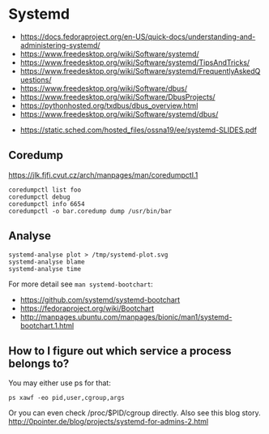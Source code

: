 # Systemd
* https://docs.fedoraproject.org/en-US/quick-docs/understanding-and-administering-systemd/
* https://www.freedesktop.org/wiki/Software/systemd/
* https://www.freedesktop.org/wiki/Software/systemd/TipsAndTricks/
* https://www.freedesktop.org/wiki/Software/systemd/FrequentlyAskedQuestions/
* https://www.freedesktop.org/wiki/Software/dbus/
* https://www.freedesktop.org/wiki/Software/DbusProjects/
* https://pythonhosted.org/txdbus/dbus_overview.html
* https://www.freedesktop.org/wiki/Software/systemd/dbus/
- https://static.sched.com/hosted_files/ossna19/ee/systemd-SLIDES.pdf

## Coredump
https://jlk.fjfi.cvut.cz/arch/manpages/man/coredumpctl.1

    coredumpctl list foo
    coredumpctl debug
    coredumpctl info 6654
    coredumpctl -o bar.coredump dump /usr/bin/bar

## Analyse

    systemd-analyse plot > /tmp/systemd-plot.svg
    systemd-analyse blame
    systemd-analyse time

For more detail see `man systemd-bootchart`:

* https://github.com/systemd/systemd-bootchart
* https://fedoraproject.org/wiki/Bootchart
* http://manpages.ubuntu.com/manpages/bionic/man1/systemd-bootchart.1.html

## How to I figure out which service a process belongs to?
You may either use ps for that:

    ps xawf -eo pid,user,cgroup,args

Or you can even check /proc/$PID/cgroup directly. Also see this blog story.
http://0pointer.de/blog/projects/systemd-for-admins-2.html
